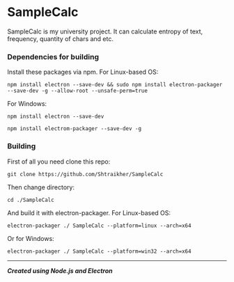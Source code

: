 SampleCalc
=====================
SampleCalc is my university project. It can calculate entropy of text, frequency, quantity of chars and etc.
### Dependencies for building
Install these packages via npm.
For Linux-based OS:
```
npm install electron --save-dev && sudo npm install electron-packager --save-dev -g --allow-root --unsafe-perm=true
```
For Windows:
```
npm install electron --save-dev
```
```
npm install electrom-packager --save-dev -g
```
### Building
First of all you need clone this repo:
```
git clone https://github.com/Shtraikher/SampleCalc
```
Then change directory:
```
cd ./SampleCalc
```
And build it with electron-packager.
For Linux-based OS:
```
electron-packager ./ SampleCalc --platform=linux --arch=x64
```
Or for Windows:
```
electron-packager ./ SampleCalc --platform=win32 --arch=x64
```
***
***Created using Node.js and Electron***
